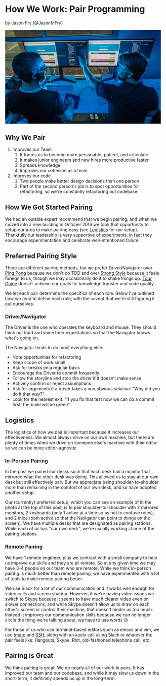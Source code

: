 # How We Work: Pair Programming

by Jason Fry (@JasonMFry)

![A photo of two people working at a pairing station][]

## Why We Pair

1. Improves our Team
    1. It forces us to become more personable, patient, and articulate
    1. It makes junior engineers and new hires more productive faster
    1. Spreads knowledge
    1. Improves our cohesion as a team
1. Improves our code
    1. Two people make better design decisions than one person
    1. Part of the second person's job is to spot opportunities for refactoring, so we're constantly
       refactoring out codebase

## How We Got Started Pairing

We had an outside expert recommend that we begin pairing, and when we moved into a new building in
October 2016 we took that opportunity to setup our area to make pairing easy (see
[Logistics](#logistics) for our setup). Thankfully our leadership is very supportive of experiments;
in fact they encourage experimentation and celebrate well-intentioned failure.

## Preferred Pairing Style

There are different pairing methods, but we prefer Driver/Navigator over [Ping Pong][] because we
don't do TDD and over [Strong Style][] because it feels foreign to us, though we may occasionally do
it to shake things up. [Tour Guide][] doesn't achieve our goals for knowledge transfer and code
quality.

We let each pair determine the specifics of each role. Below I've outlined how we _tend_ to define
each role, with the caveat that we're still figuring it out ourselves.

### Driver/Navigator

The Driver is the one who operates the keyboard and mouse. They should think out loud and voice
their expectations so that the Navigator knows what's going on.

The Navigator tends to do most everything else:

- Note opportunities for refactoring
- Keep scope of work small
- Ask for breaks on a regular basis
- Encourage the Driver to commit frequently
- Follow the storyline and stop the driver if it doesn’t make sense
- Actively confirm or reject assumptions
- Ask for arguments if a driver takes a non obvious solution: "Why did you do it that way?”
- Look for the nearest exit: “If you fix that test now we can do a commit first, the build will be
  green”

## Logistics

The logistics of how we pair is important because it increases our effectiveness. We almost always
drive on our own machine, but there are plenty of times when we drive on someone else's machine with
their editor so we can be more editor-agnostic.

### In-Person Pairing

In the past we paired our desks such that each desk had a monitor that mirrored what the other desk
was doing. This allowed us to stay at our own desk but still effectively pair. But we appreciate
being shoulder-to-shoulder more than remaining in the comfort of our own desk, and so have adopted
another setup.

Our (currently) preferred setup, which you can see an example of in the photo at the top of this
post, is to pair shoulder-to-shoulder with 2 mirrored monitors, 2 keyboards (only 1 active at a time
so as not to confuse roles), and 2 mice (both active so that the Navigator can point to things on
the screen). We have multiple desks that are designated as pairing stations. While each of us
has "our own desk", we're usually working at one of the pairing stations.

### Remote Pairing

We have 1 remote engineer, plus we contract with a small company to help us improve our skills and
they are all remote. So at any given time we may have 3-4 people on our team who are remote. While
we think in-person pairing is much better than remote pairing, we have experimented with a lot of
tools to make remote pairing better.

We use Slack for a lot of our communication and it works well enough for video calls and screen
sharing. However, if we're having video issues we switch to Skype because it seems to have much
clearer video even on slower connections, and while Skype doesn't allow us to draw on each other's
screen or control their machine, that doesn't hinder us too much. Instead it improves our
communication skills because we can no longer circle the thing we're talking about, we have to use
words :wink:

For those of us who use terminal-based editors such as emacs and vim, we use [tmate][] and [SSH][],
along with an audio call using Slack or whatever the pair feels like: Hangouts, Skype, Riot,
old-fashioned telephone call, etc.

## Pairing is Great

We think pairing is great. We do nearly all of our work in pairs. It has improved our team and our
codebase, and while it may slow us down in the short-term, it definitely speeds us up in the
long-term.

[A photo of two people working at a pairing station]: /assets/2018-10-24-pair-programming.jpeg
[Ping Pong]: https://gist.github.com/JasonMFry/d5a2f9316e270d38fcf88726ae6204d6#ping-pong
[SSH]: https://www.ssh.com/ssh/
[Strong Style]: https://gist.github.com/JasonMFry/d5a2f9316e270d38fcf88726ae6204d6#strong-style
[tmate]: https://tmate.io
[Tour Guide]: https://gist.github.com/JasonMFry/d5a2f9316e270d38fcf88726ae6204d6#tour-guide
